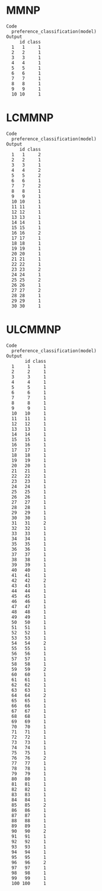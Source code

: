 # MMNP

    Code
      preference_classification(model)
    Output
         id class
      1   1     1
      2   2     1
      3   3     1
      4   4     1
      5   5     1
      6   6     1
      7   7     1
      8   8     1
      9   9     1
      10 10     1

# LCMMNP

    Code
      preference_classification(model)
    Output
         id class
      1   1     2
      2   2     1
      3   3     1
      4   4     2
      5   5     2
      6   6     1
      7   7     2
      8   8     1
      9   9     1
      10 10     1
      11 11     1
      12 12     1
      13 13     1
      14 14     1
      15 15     1
      16 16     2
      17 17     1
      18 18     1
      19 19     1
      20 20     1
      21 21     1
      22 22     1
      23 23     2
      24 24     1
      25 25     2
      26 26     1
      27 27     2
      28 28     1
      29 29     1
      30 30     1

# ULCMMNP

    Code
      preference_classification(model)
    Output
           id class
      1     1     1
      2     2     1
      3     3     1
      4     4     1
      5     5     1
      6     6     1
      7     7     1
      8     8     1
      9     9     1
      10   10     1
      11   11     1
      12   12     1
      13   13     1
      14   14     1
      15   15     1
      16   16     1
      17   17     1
      18   18     1
      19   19     1
      20   20     1
      21   21     1
      22   22     1
      23   23     1
      24   24     1
      25   25     1
      26   26     1
      27   27     1
      28   28     1
      29   29     1
      30   30     1
      31   31     2
      32   32     1
      33   33     1
      34   34     1
      35   35     1
      36   36     1
      37   37     1
      38   38     1
      39   39     1
      40   40     1
      41   41     1
      42   42     2
      43   43     1
      44   44     1
      45   45     1
      46   46     1
      47   47     1
      48   48     1
      49   49     1
      50   50     1
      51   51     1
      52   52     1
      53   53     1
      54   54     2
      55   55     1
      56   56     1
      57   57     1
      58   58     1
      59   59     2
      60   60     1
      61   61     1
      62   62     1
      63   63     1
      64   64     2
      65   65     1
      66   66     1
      67   67     1
      68   68     1
      69   69     1
      70   70     1
      71   71     1
      72   72     1
      73   73     1
      74   74     1
      75   75     1
      76   76     2
      77   77     1
      78   78     1
      79   79     1
      80   80     1
      81   81     1
      82   82     1
      83   83     1
      84   84     1
      85   85     2
      86   86     1
      87   87     1
      88   88     1
      89   89     1
      90   90     2
      91   91     1
      92   92     1
      93   93     1
      94   94     1
      95   95     1
      96   96     2
      97   97     1
      98   98     1
      99   99     1
      100 100     1

